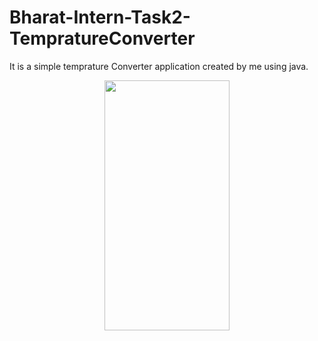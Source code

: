 # Bharat-Intern-Task2-TempratureConverter
It is a simple temprature Converter application created by me using java.
<p align="center">
  <img src="https://github-production-user-asset-6210df.s3.amazonaws.com/98186477/245185355-91ff33d4-684b-4f4b-9850-237028b6fda5.jpg" width="200" height="400"   />

